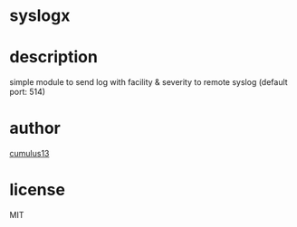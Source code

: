 syslogx
============

description
===============
simple module to send log with facility & severity to remote syslog (default port: 514)

author
=============

[cumulus13](mailto:cumulus13@gmail.com)

license
============
MIT
